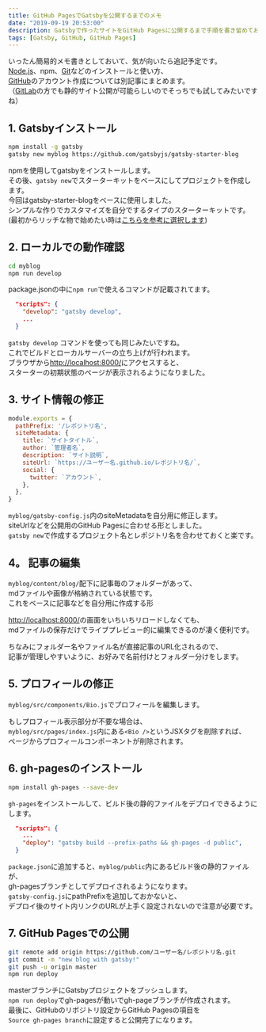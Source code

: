 ```yaml
---
title: GitHub PagesでGatsbyを公開するまでのメモ
date: "2019-09-19 20:53:00"
description: Gatsbyで作ったサイトをGitHub Pagesに公開するまで手順を書き留めておきます。
tags: [Gatsby, GitHub, GitHub Pages]
---
```


いったん簡易的メモ書きとしておいて、気が向いたら追記予定です。   
[Node.js](https://nodejs.org/ja/)、npm、[Git](https://git-scm.com/)などのインストールと使い方、  
[GitHub](https://github.co.jp/)のアカウント作成については別記事にまとめます。  
（[GitLab](https://gitlab.com/)の方でも静的サイト公開が可能らしいのでそっちでも試してみたいですね）


## 1. Gatsbyインストール
```bash
npm install -g gatsby
gatsby new myblog https://github.com/gatsbyjs/gatsby-starter-blog
```

npmを使用してgatsbyをインストールします。  
その後、`gatsby new`でスターターキットをベースにしてプロジェクトを作成します。  
今回はgatsby-starter-blogをベースに使用しました。  
シンプルな作りでカスタマイズを自分でするタイプのスターターキットです。  
(最初からリッチな物で始めたい時は[こちらを参考に選択します](https://www.gatsbyjs.org/starters/?v=2))


## 2. ローカルでの動作確認
```bash
cd myblog
npm run develop
```

package.jsonの中に`npm run`で使えるコマンドが記載されてます。  
```json:package.json
  "scripts": {
    "develop": "gatsby develop",
    ...
  }
```

`gatsby develop` コマンドを使っても同じみたいですね。  
これでビルドとローカルサーバーの立ち上げが行われます。  
ブラウザから[http://localhost:8000/](http://localhost:8000/)にアクセスすると、  
スターターの初期状態のページが表示されるようになりました。  


## 3. サイト情報の修正
```js:gatsby-config.js
module.exports = {
  pathPrefix: '/レポジトリ名',
  siteMetadata: {
    title: `サイトタイトル`,
    author: `管理者名`,
    description: `サイト説明`,
    siteUrl: `https://ユーザー名.github.io/レポジトリ名/`,
    social: {
      twitter: `アカウント`,
    },
  },
}
```

`myblog/gatsby-config.js`内のsiteMetadataを自分用に修正します。  
siteUrlなどを公開用のGitHub Pagesに合わせる形としました。  
`gatsby new`で作成するプロジェクト名とレポジトリ名を合わせておくと楽です。   


## 4。 記事の編集
`myblog/content/blog/`配下に記事毎のフォルダーがあって、  
mdファイルや画像が格納されている状態です。  
これをベースに記事などを自分用に作成する形 

[http://localhost:8000/](http://localhost:8000/)の画面をいちいちリロードしなくても、  
mdファイルの保存だけでライブプレビュー的に編集できるのが凄く便利です。

ちなみにフォルダー名やファイル名が直接記事のURL化されるので、  
記事が管理しやすいように、お好みで名前付けとフォルダー分けをします。  


## 5. プロフィールの修正
`myblog/src/components/Bio.js`でプロフィールを編集します。  

もしプロフィール表示部分が不要な場合は、  
`myblog/src/pages/index.js`内にある`<Bio />`というJSXタグを削除すれば、  
ページからプロフィールコンポーネントが削除されます。  


## 6. gh-pagesのインストール
```bash
npm install gh-pages --save-dev
```
`gh-pages`をインストールして、ビルド後の静的ファイルをデプロイできるようにします。  

```json:package.json
  "scripts": {
    ...
    "deploy": "gatsby build --prefix-paths && gh-pages -d public",
  }
```

`package.json`に追加すると、`myblog/public`内にあるビルド後の静的ファイルが、  
gh-pagesブランチとしてデプロイされるようになります。  
`gatsby-config.js`にpathPrefixを追加しておかないと、  
デプロイ後のサイト内リンクのURLが上手く設定されないので注意が必要です。  


## 7. GitHub Pagesでの公開
```bash
git remote add origin https://github.com/ユーザー名/レポジトリ名.git
git commit -m "new blog with gatsby!"
git push -u origin master
npm run deploy
```

masterブランチにGatsbyプロジェクトをプッシュします。  
`npm run deploy`でgh-pagesが動いでgh-pageブランチが作成されます。  
最後に、GitHubのリポジトリ設定からGitHub Pagesの項目を  
`Source gh-pages branch`に設定すると公開完了になります。  

